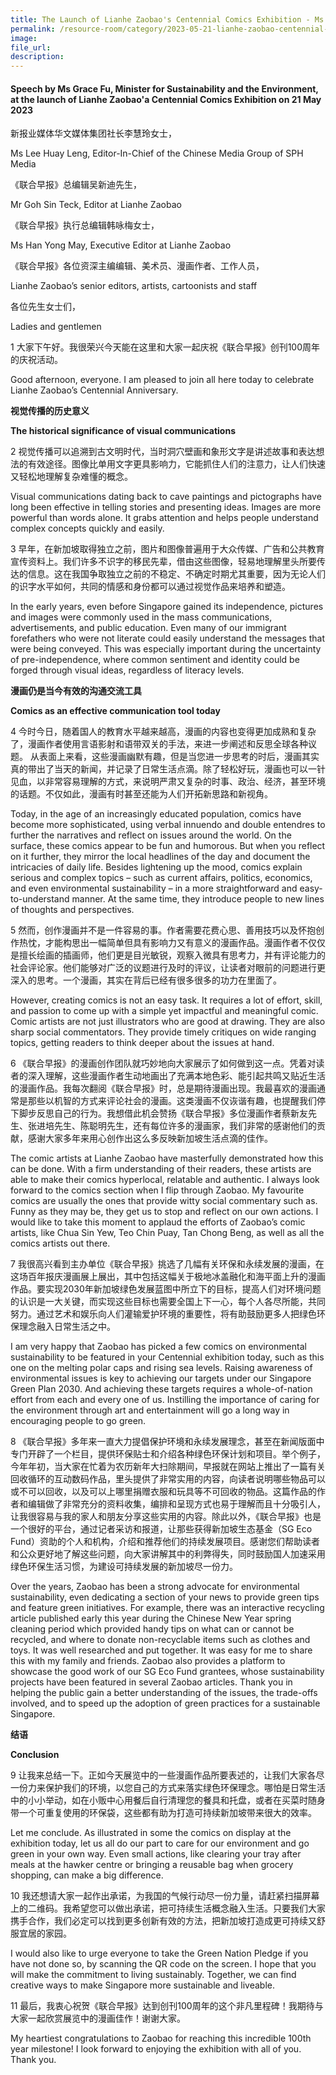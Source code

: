 ```yaml
---  
title: The Launch of Lianhe Zaobao's Centennial Comics Exhibition - Ms Grace Fu
permalink: /resource-room/category/2023-05-21-lianhe-zaobao-centennial-comics-exhibition
image:  
file_url:  
description:  
---
```

#### Speech by Ms Grace Fu, Minister for Sustainability and the Environment, at the launch of Lianhe Zaobao'a Centennial Comics Exhibition on 21 May 2023

新报业媒体华文媒体集团社长李慧玲女士，
 
Ms Lee Huay Leng, Editor-In-Chief of the Chinese Media Group of SPH Media


《联合早报》总编辑吴新迪先生，

Mr Goh Sin Teck, Editor at Lianhe Zaobao


《联合早报》执行总编辑韩咏梅女士，

Ms Han Yong May, Executive Editor at Lianhe Zaobao


《联合早报》各位资深主编编辑、美术员、漫画作者、工作人员，

Lianhe Zaobao’s senior editors, artists, cartoonists and staff


各位先生女士们，

Ladies and gentlemen


1	大家下午好。我很荣兴今天能在这里和大家一起庆祝《联合早报》创刊100周年的庆祝活动。

Good afternoon, everyone. I am pleased to join all here today to celebrate Lianhe Zaobao’s Centennial Anniversary.


**视觉传播的历史意义**

**The historical significance of visual communications**

2	视觉传播可以追溯到古文明时代，当时洞穴壁画和象形文字是讲述故事和表达想法的有效途径。图像比单用文字更具影响力，它能抓住人们的注意力，让人们快速又轻松地理解复杂难懂的概念。

Visual communications dating back to cave paintings and pictographs  have long been effective in telling stories and presenting ideas. Images are more powerful than words alone. It grabs attention and helps people understand complex concepts quickly and easily.

3 早年，在新加坡取得独立之前，图片和图像普遍用于大众传媒、广告和公共教育宣传资料上。我们许多不识字的移民先辈，借由这些图像，轻易地理解里头所要传达的信息。这在我国争取独立之前的不稳定、不确定时期尤其重要，因为无论人们的识字水平如何，共同的情感和身份都可以通过视觉作品来培养和塑造。

In the early years, even before Singapore gained its independence, pictures and images were commonly used in the mass communications, advertisements, and public education. Even many of our immigrant forefathers who were not literate could easily understand the messages that were being conveyed. This was especially important during the uncertainty of pre-independence, where common sentiment and identity could be forged through visual ideas, regardless of literacy levels. 

**漫画仍是当今有效的沟通交流工具** 

**Comics as an effective communication tool today** 

4	今时今日，随着国人的教育水平越来越高，漫画的内容也变得更加成熟和复杂了，漫画作者使用言语影射和语带双关的手法，来进一步阐述和反思全球各种议题。 从表面上来看，这些漫画幽默有趣，但是当您进一步思考的时后，漫画其实真的带出了当天的新闻，并记录了日常生活点滴。除了轻松好玩，漫画也可以一针见血，以非常容易理解的方式，来说明严肃又复杂的时事、政治、经济，甚至环境的话题。不仅如此，漫画有时甚至还能为人们开拓新思路和新视角。

Today, in the age of an increasingly educated population, comics have become more sophisticated, using verbal innuendo and double entendres to further the narratives and reflect on issues around the world.  On the surface, these comics appear to be fun and humorous. But when you reflect on it further, they mirror the local headlines of the day and document the intricacies of daily life. Besides lightening up the mood, comics explain serious and complex topics – such as current affairs, politics, economics, and even environmental sustainability – in a more straightforward and easy-to-understand manner. At the same time, they introduce people to new lines of thoughts and perspectives. 

5	然而，创作漫画并不是一件容易的事。作者需要花费心思、善用技巧以及怀抱创作热忱，才能构思出一幅简单但具有影响力又有意义的漫画作品。漫画作者不仅仅是擅长绘画的插画师，他们更是目光敏锐，观察入微具有思考力，并有评论能力的社会评论家。他们能够对广泛的议题进行及时的评议，让读者对眼前的问题进行更深入的思考。一个漫画，其实在背后已经有很多很多的功力在里面了。

However, creating comics is not an easy task. It requires a lot of effort, skill, and passion to come up with a simple yet impactful and meaningful comic. Comic artists are not just illustrators who are good at drawing. They are also sharp social commentators. They provide timely critiques on wide ranging topics, getting readers to think deeper about the issues at hand. 

6	《联合早报》的漫画创作团队就巧妙地向大家展示了如何做到这一点。凭着对读者的深入理解，这些漫画作者生动地画出了充满本地色彩、能引起共鸣又贴近生活的漫画作品。我每次翻阅《联合早报》时，总是期待漫画出现。我最喜欢的漫画通常是那些以机智的方式来评论社会的漫画。这类漫画不仅诙谐有趣，也提醒我们停下脚步反思自己的行为。我想借此机会赞扬《联合早报》多位漫画作者蔡新友先生、张进培先生、陈聪明先生，还有每位许多的漫画家，我们非常的感谢他们的贡献，感谢大家多年来用心创作出这么多反映新加坡生活点滴的佳作。

The comic artists at Lianhe Zaobao have masterfully demonstrated how this can be done. With a firm understanding of their readers, these artists are able to make their comics hyperlocal, relatable and authentic. I always look forward to the comics section when I flip through Zaobao. My favourite comics are usually the ones that provide witty social commentary such as. Funny as they may be, they get us to stop and reflect on our own actions. I would like to take this moment to applaud the efforts of Zaobao’s comic artists, like Chua Sin Yew, Teo Chin Puay, Tan Chong Beng, as well as all the comics artists out there.

7	我很高兴看到主办单位《联合早报》挑选了几幅有关环保和永续发展的漫画，在这场百年报庆漫画展上展出，其中包括这幅关于极地冰盖融化和海平面上升的漫画作品。要实现2030年新加坡绿色发展蓝图中所立下的目标，提高人们对环境问题的认识是一大关键，而实现这些目标也需要全国上下一心，每个人各尽所能，共同努力。通过艺术和娱乐向人们灌输爱护环境的重要性，将有助鼓励更多人把绿色环保理念融入日常生活之中。

I am very happy that Zaobao has picked a few comics on environmental sustainability to be featured in your Centennial exhibition today, such as this one on the melting polar caps and rising sea levels. Raising awareness of environmental issues is key to achieving our targets under our Singapore Green Plan 2030. And achieving these targets requires a whole-of-nation effort from each and every one of us. Instilling the importance of caring for the environment through art and entertainment will go a long way in encouraging people to go green.

8	《联合早报》多年来一直大力提倡保护环境和永续发展理念，甚至在新闻版面中专门开辟了一个栏目，提供环保贴士和介绍各种绿色环保计划和项目。举个例子，今年年初，当大家在忙着为农历新年大扫除期间，早报就在网站上推出了一篇有关回收循环的互动数码作品，里头提供了非常实用的内容，向读者说明哪些物品可以或不可以回收，以及可以上哪里捐赠衣服和玩具等不可回收的物品。这篇作品的作者和编辑做了非常充分的资料收集，编排和呈现方式也易于理解而且十分吸引人，让我很容易与我的家人和朋友分享这些实用的内容。除此以外，《联合早报》也是一个很好的平台，通过记者采访和报道，让那些获得新加坡生态基金（SG Eco Fund）资助的个人和机构，介绍和推荐他们的持续发展项目。感谢您们帮助读者和公众更好地了解这些问题，向大家讲解其中的利弊得失，同时鼓励国人加速采用绿色环保生活习惯，为建设可持续发展的新加坡尽一份力。

Over the years, Zaobao has been a strong advocate for environmental sustainability, even dedicating a section of your news to provide green tips and feature green initiatives. For example, there was an interactive recycling article published early this year during the Chinese New Year spring cleaning period which provided handy tips on what can or cannot be recycled, and where to donate non-recyclable items such as clothes and toys. It was well researched and put together. It was easy for me to share this with my family and friends. Zaobao also provides a platform to showcase the good work of our SG Eco Fund grantees, whose sustainability projects have been featured in several Zaobao articles. Thank you in helping the public gain a better understanding of the issues, the trade-offs involved, and to speed up the adoption of green practices for a sustainable Singapore.

**结语**

**Conclusion**

9	让我来总结一下。正如今天展览中的一些漫画作品所要表述的，让我们大家各尽一份力来保护我们的环境，以您自己的方式来落实绿色环保理念。哪怕是日常生活中的小小举动，如在小贩中心用餐后自行清理您的餐具和托盘，或者在买菜时随身带一个可重复使用的环保袋，这些都有助为打造可持续新加坡带来很大的效率。

Let me conclude. As illustrated in some the comics on display at the exhibition today, let us all do our part to care for our environment and go green in your own way. Even small actions, like clearing your tray after meals at the hawker centre or bringing a reusable bag when grocery shopping, can make a big difference.

10	我还想请大家一起作出承诺，为我国的气候行动尽一份力量，请赶紧扫描屏幕上的二维码。我希望您可以做出承诺，把可持续生活概念融入生活。只要我们大家携手合作，我们必定可以找到更多创新有效的方法，把新加坡打造成更可持续又舒服宜居的家园。

I would also like to urge everyone to take the Green Nation Pledge if you have not done so, by scanning the QR code on the screen. I hope that you will make the commitment to living sustainably. Together, we can find creative ways to make Singapore more sustainable and liveable.

11	最后，我衷心祝贺《联合早报》达到创刊100周年的这个非凡里程碑！我期待与大家一起欣赏展览中的漫画佳作！谢谢大家。

My heartiest congratulations to Zaobao for reaching this incredible 100th year milestone! I look forward to enjoying the exhibition with all of you. Thank you.
